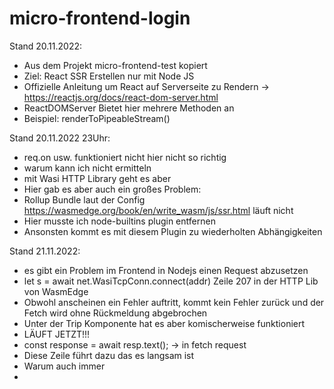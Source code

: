 # micro-frontend-login

Stand 20.11.2022:
- Aus dem Projekt micro-frontend-test kopiert
- Ziel: React SSR Erstellen nur mit Node JS
- Offizielle Anleitung um React auf Serverseite zu Rendern -> https://reactjs.org/docs/react-dom-server.html
- ReactDOMServer Bietet hier mehrere Methoden an
- Beispiel: renderToPipeableStream()

Stand 20.11.2022 23Uhr:
- req.on usw. funktioniert nicht hier nicht so richtig
- warum kann ich nicht ermitteln
- mit Wasi HTTP Library geht es aber
- Hier gab es aber auch ein großes Problem:
- Rollup Bundle laut der Config https://wasmedge.org/book/en/write_wasm/js/ssr.html läuft nicht
- Hier musste ich node-builtins plugin entfernen
- Ansonsten kommt es mit diesem Plugin zu wiederholten Abhängigkeiten 

Stand 21.11.2022:
- es gibt ein Problem im Frontend in Nodejs einen Request abzusetzen
- let s = await net.WasiTcpConn.connect(addr) Zeile 207 in der HTTP Lib von WasmEdge
- Obwohl anscheinen ein Fehler auftritt, kommt kein Fehler zurück und der Fetch wird ohne Rückmeldung abgebrochen
- Unter der Trip Komponente hat es aber komischerweise funktioniert
- LÄUFT JETZT!!!
- const response = await resp.text(); -> in fetch request
- Diese Zeile führt dazu das es langsam ist
- Warum auch immer
- 